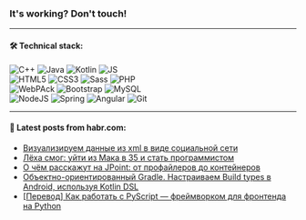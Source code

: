 ### It's working? Don't touch!

---

#### 🛠️ Technical stack:

![C++](https://img.shields.io/badge/C++-informational?logo=c%2B%2B&style=flat&logoColor=white&color=9C033A)
![Java](https://img.shields.io/badge/Java-informational?logo=java&style=flat&logoColor=white&color=007396)
![Kotlin](https://img.shields.io/badge/Kotlin-informational?logo=Kotlin&style=flat&logoColor=white&color=0095D5)
![JS](https://img.shields.io/badge/JS-informational?logo=javaScript&style=flat&logoColor=black&color=F7Df1E) <br>
![HTML5](https://img.shields.io/badge/HTML5-informational?logo=html5&style=flat&logoColor=white&color=E34F26)
![CSS3](https://img.shields.io/badge/CSS3-informational?logo=css3&style=flat&logoColor=white&color=157286)
![Sass](https://img.shields.io/badge/Saas-informational?logo=sass&style=flat&logoColor=white&color=hotpink)
![PHP](https://img.shields.io/badge/PHP-informational?logo=php&style=flat&logoColor=white&color=777BB4) <br>
![WebPAck](https://img.shields.io/badge/WebPack-informational?logo=webPack&style=flat&logoColor=white&color=FF6F00)
![Bootstrap](https://img.shields.io/badge/Bootstrap-informational?logo=Bootstrap&style=flat&logoColor=white&color=7952B3)
![MySQL](https://img.shields.io/badge/MySQL-informational?logo=MySQL&style=flat&logoColor=white&color=00f) <br>
![NodeJS](https://img.shields.io/badge/NodeJS-informational?logo=node.js&style=flat&logoColor=white&color=43853D)
![Spring](https://img.shields.io/badge/Spring-informational?logo=Spring&style=flat&logoColor=white&color=0A9EDC)
![Angular](https://img.shields.io/badge/Vue-informational?logo=vue.js&style=flat&logoColor=white&color=red)
![Git](https://img.shields.io/badge/Git-informational?logo=git&style=flat&logoColor=white&color=darkorange)

___

#### 💬 Latest posts from habr.com:

<!-- BLOG-POST-LIST:START -->
- [Визуализируем данные из xml в виде социальной сети](https://habr.com/ru/post/669980/?utm_source=habrahabr&utm_medium=rss&utm_campaign=669980)
- [Лёха смог: уйти из Мака в 35 и стать программистом](https://habr.com/ru/post/669966/?utm_source=habrahabr&utm_medium=rss&utm_campaign=669966)
- [О чём расскажут на JPoint: от профайлеров до контейнеров](https://habr.com/ru/post/669070/?utm_source=habrahabr&utm_medium=rss&utm_campaign=669070)
- [Объектно-ориентированный Gradle. Настраиваем Build types в Android, используя Kotlin DSL](https://habr.com/ru/post/669878/?utm_source=habrahabr&utm_medium=rss&utm_campaign=669878)
- [[Перевод] Как работать с PyScript — фреймворком для фронтенда на Python](https://habr.com/ru/post/669814/?utm_source=habrahabr&utm_medium=rss&utm_campaign=669814)
<!-- BLOG-POST-LIST:END -->

